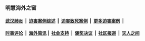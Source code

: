 
### 明慧海外之窗

####  [武汉肺炎](indexes/365.md?t=02201800) &nbsp;|&nbsp;  [迫害案例综述](indexes/328.md?t=02201800) &nbsp;|&nbsp; [迫害致死案例](indexes/277.md?t=02201800)  &nbsp;|&nbsp; [更多迫害案例](indexes/81.md?t=02201800)  &nbsp;|&nbsp; 
####  [时事评论](indexes/19.md?t=02201800) &nbsp;|&nbsp; [海外简讯](indexes/245.md?t=02201800)&nbsp;|&nbsp;  [社会支持](indexes/140.md?t=02201800) &nbsp;|&nbsp; [褒奖决议](indexes/282.md?t=02201800) &nbsp;|&nbsp; [社区报道](indexes/91.md?t=02201800)  &nbsp;|&nbsp; [天人之间](indexes/78.md?t=02201800) 

